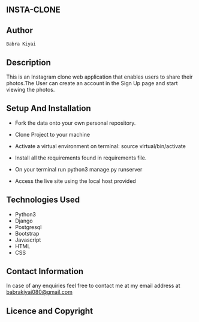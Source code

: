 ## INSTA-CLONE

## Author
    
    Babra Kiyai

## Description

This is an Instagram clone web application that enables users to share their photos.The User can create an account in the Sign Up page and start viewing the photos.

## Setup And Installation

* Fork the data onto your own personal repository.
* Clone Project to your machine
         

* Activate a virtual environment on terminal: source virtual/bin/activate
* Install all the requirements found in requirements file.
* On your terminal run python3 manage.py runserver
* Access the live site using the local host provided

## Technologies Used

* Python3
* Django 
* Postgresql
* Bootstrap
* Javascript
* HTML
* CSS

## Contact Information

In case of any enquiries feel free to contact me at my email address at
babrakiyai080@gmail.com

## Licence and Copyright